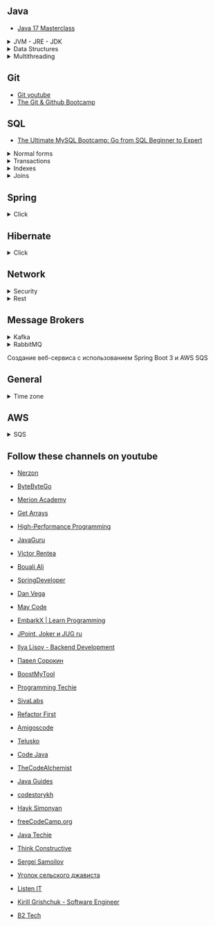 ## **Java**

- [Java 17 Masterclass](https://www.udemy.com/course/java-the-complete-java-developer-course)

<details>
<summary>JVM - JRE - JDK</summary>

- [JVM - JRE - JDK 1](https://www.youtube.com/watch?v=lojcuDzZXBA)
- [JVM - JRE - JDK 2](https://www.youtube.com/watch?v=KctLuhwFEQ8&t=90s)
- [JVM - JRE - JDK 3](https://www.youtube.com/watch?v=s7UgQ7_1KQY)

</details>

<details>
<summary>Data Structures</summary>
  
- [Ключевые структуры данных](https://www.youtube.com/watch?v=rXEpOUiNjZM)

</details>

<details>
<summary>Multithreading</summary>
  
- [Многопоточность глазами разработчика](https://www.youtube.com/watch?v=m-7EljqdxpA&t=7s)

</details>

## **Git**
- [Git youtube](https://www.youtube.com/watch?v=W4hoc24K93E&list=PLDyvV36pndZFHXjXuwA_NywNrVQO0aQqb)
- [The Git & Github Bootcamp](https://www.udemy.com/course/git-and-github-bootcamp/)

## **SQL**
- [The Ultimate MySQL Bootcamp: Go from SQL Beginner to Expert](https://www.udemy.com/course/the-ultimate-mysql-bootcamp-go-from-sql-beginner-to-expert)



<details>
<summary>Normal forms</summary>
  
- [Первая нормальная форма: три простых условия](https://www.youtube.com/watch?v=nsXV4PGMmrk)
- [Вторая нормальная форма. Правила нормализации БД](https://www.youtube.com/watch?v=YTTJV2K5WOA)
- [Learn Database Normalization - 1NF, 2NF, 3NF, 4NF, 5NF](https://www.youtube.com/watch?v=GFQaEYEc8_8&t=93s)


</details>

<details>
<summary>Transactions</summary>
  
- [ТРАНЗАКЦИИ И БЛОКИРОВКИ ПРОСТЫМ ЯЗЫКОМ](https://www.youtube.com/watch?v=e9a4ESSHQ74)

</details>

<details>
<summary>Indexes</summary>

- [Все о ИНДЕКСАХ в SQL БД | BTREE HASH GIN](https://www.youtube.com/watch?v=H01NmrEFATI)
- [Что такое SQL ИНДЕКСЫ за 10 минут: Объяснение с примерами](https://www.youtube.com/watch?v=LpEwssOYRKA&t=1s)
- [Подготовка к собесу - Оптимизация запросов](https://www.youtube.com/watch?v=JCSv9RDP_lY&t=448s)
- [Индексы SQL](https://www.youtube.com/watch?v=f2r7yqEH55U)
- [Владимир Ситников — B-tree индексы в базах данных на примере PostgreSQL](https://www.youtube.com/watch?v=mnEU2_cwE_s)
- [B-Tree Indexes](https://www.youtube.com/watch?v=NI9wYuVIYcA)
- [Understanding B-Trees: The Data Structure Behind Modern Databases](https://www.youtube.com/watch?v=K1a2Bk8NrYQ)

</details>

<details>
<summary>Joins</summary>
  
- [Все JOIN в SQL Для Начинающих За 15 Минут](https://www.youtube.com/watch?v=H3LYwkePWfM&t=727s)

</details>

## **Spring**
<details>
<summary>Click</summary>
Not implemented yet!
</details>

## **Hibernate**

<details>
<summary>Click</summary>
  
- [Hibernate Cache Mechanism - Easy Explanation](https://www.youtube.com/watch?v=C40VFnMUDBQ)

</details>

## **Network**
<details>
<summary>Security</summary>
  
- [API Authentication: JWT, OAuth2, and More](https://www.youtube.com/watch?v=xJA8tP74KD0)
- [Основы OAuth 2.0 и OpenID Connect](https://www.youtube.com/watch?v=yNmN4k-HxWM)
- [Секреты OAuth 2.0 и OIDC: Применение в приложениях](https://www.youtube.com/watch?v=zkbt_NDX5DQ)
- [HTTPS](https://www.youtube.com/watch?v=nsyLWDtWXk0)

</details>

<details>
<summary>Rest</summary>
  
- [9 Must-Know REST API Design Principles for Developers](https://www.youtube.com/watch?v=pJ83mmqcvoQ&t=308s)

</details>

## **Message Brokers**
<details>
<summary>Kafka</summary>
  
- [Лучший Гайд по Kafka для Начинающих За 1 Час](https://youtu.be/hbseyn-CfXY?si=cZHc1czkDD_TSH-j)

</details>

<details>
<summary>RabbitMQ</summary>
  
- [Основы RabbitMQ: что это и как это работает](https://youtu.be/i-Eh-NCa0Tk?si=X_-f7xsuICpLYP8D)

</details>

Создание веб-сервиса с использованием Spring Boot 3 и AWS SQS

## **General**
<details>
<summary>Time zone</summary>
  
- [The Problem with Time & Timezones - Computerphile](https://www.youtube.com/watch?v=-5wpm-gesOY)

</details>

## **AWS**
<details>
<summary>SQS</summary>
  
- [Создание веб-сервиса с использованием Spring Boot 3 и AWS SQS](https://www.youtube.com/watch?v=xqbqvVrV0lI)

</details>


## **Follow these channels on youtube**
- [Nerzon](https://www.youtube.com/@NerzonIT/videos)
- [ByteByteGo](https://www.youtube.com/@ByteByteGo/videos)
- [Merion Academy](https://www.youtube.com/@merionacademy/videos)
- [Get Arrays](https://www.youtube.com/@GetArrays/videos)
- [High-Performance Programming](https://www.youtube.com/@HighPerformanceProgramming/videos)
- [JavaGuru](https://www.youtube.com/@java-guru/videos)
  
- [Victor Rentea](https://www.youtube.com/@vrentea/streams)
- [Bouali Ali](https://www.youtube.com/@BoualiAli/videos)
- [SpringDeveloper](https://www.youtube.com/@SpringSourceDev/videos)
- [Dan Vega](https://www.youtube.com/@DanVega/videos)
- [May Code](https://www.youtube.com/@maycode0/streams)
- [EmbarkX | Learn Programming](https://www.youtube.com/@EmbarkX/videos)
- [JPoint, Joker и JUG ru](https://www.youtube.com/@JUGru/videos)
- [Ilya Lisov - Backend Development](https://www.youtube.com/@ilyalisov/videos)
- [Павел Сорокин](https://www.youtube.com/@sorokinpavel/videos)
- [BoostMyTool](https://www.youtube.com/@BoostMyTool/videos)
- [Programming Techie](https://www.youtube.com/@ProgrammingTechie/videos)
- [SivaLabs](https://www.youtube.com/@sivalabs/videos)
- [Refactor First](https://www.youtube.com/@RefactorFirst/videos)
- [Amigoscode](https://www.youtube.com/@amigoscode)
- [Telusko](https://www.youtube.com/@Telusko/videos)
- [Code Java](https://www.youtube.com/@CodeJava/videos)
- [TheCodeAlchemist](https://www.youtube.com/@the_codealchemist/videos)
- [Java Guides](https://www.youtube.com/@JavaGuides/videos)
- [codestorykh](https://www.youtube.com/@codestorykh/videos)
- [Hayk Simonyan](https://www.youtube.com/@hayk.simonyan/videos)
- [freeCodeCamp.org](https://www.youtube.com/@freecodecamp/videos)
- [Java Techie](https://www.youtube.com/@Javatechie/featured)
- [Think Constructive](https://www.youtube.com/@ThinkConstructive/videos)
- [Sergei Samoilov](https://www.youtube.com/@jusaf/playlists)
- [Уголок сельского джависта](https://www.youtube.com/@shurik_codes/videos)
- [Listen IT](https://www.youtube.com/@ListenIT_channel)
- [Kirill Grishchuk - Software Engineer](https://www.youtube.com/@kirya522-dev)
- [B2 Tech](https://www.youtube.com/@B2Tech/videos)
